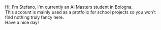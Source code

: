Hi, I'm Stefano, I'm currently an AI Masters student in Bologna. <br>
This account is mainly used as a protfolio for school projects so you won't find nothing truly fancy here.
<br>Have a nice day!

<!---
drchapman-17/drchapman-17 is a ✨ special ✨ repository because its `README.md` (this file) appears on your GitHub profile.
You can click the Preview link to take a look at your changes.
--->

